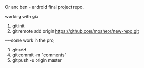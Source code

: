 Or and ben - android final project repo.

working with git:

1. git init
2. git remote add origin https://github.com/mosheor/new-repo.git

---some work in the proj

3. git add .
4. git commit -m "comments"
5. git push -u origin master
